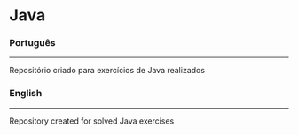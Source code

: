 # Java
### Português
---
Repositório criado para exercícios de Java realizados



### English
---
Repository created for solved Java exercises 
